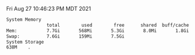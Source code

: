 Fri Aug 27 10:46:23 PM MDT 2021
```bash
System Memory
               total        used        free      shared  buff/cache   available
Mem:           7.7Gi       568Mi       5.3Gi       8.0Mi       1.8Gi       6.8Gi
Swap:          7.6Gi       159Mi       7.5Gi
System Storage
638M	.
```
